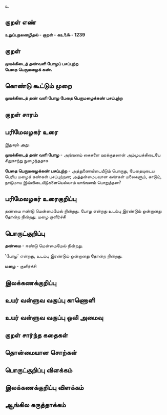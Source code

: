 உ

## குறள் எண் 

**உறுப்புநலனழிதல் - குறள் - கஉ௩௯ - 1239**

## குறள் 

**முயக்கிடைத் தண்வளி போழப் பசப்புற்ற  
பேதை பெருமழைக் கண்.** 

## கொண்டு கூட்டும் முறை

**முயக்கிடைத் தண் வளி போழ பேதை பெருமழைக்கண் பசப்புற்ற** 

## குறள் சாரம் 


## பரிமேலழகர் உரை

இதுவும் அது. 

**முயக்கிடைத் தண் வளி போழ** - அங்ஙனம் கைகளை ஊக்குதலான் அம்முயக்கிடையே சிறுகாற்று நுழைந்ததாக 

**பேதை பெருமழைக்கண் பசப்புற்ற** - அத்துணையிடையீடும் பொறாது, பேதையுடைய பெரிய மழைக் கண்கள் பசப்புற்றன; அத்தன்மையவான கண்கள் மலைகளும், காடும், நாடுமாய இவ்விடையீடுகளையெல்லாம் யாங்ஙனம் பொறுத்தன?

## பரிமேலழகர் உரைகுறிப்பு   

தண்மை ஈண்டு மென்மைமேல் நின்றது. போழ என்றது உடம்பு இரண்டும் ஒன்றானது தோன்ற நின்றது. மழை குளிர்ச்சி

## பொருட்குறிப்பு 

**தண்மை** - ஈண்டு மென்மைமேல் நின்றது. 

'போழ' என்றது, உடம்பு இரண்டும் ஒன்றானது தோன்ற நின்றது. 

**மழை** - குளிர்ச்சி

## இலக்கணக்குறிப்பு  


## உயர் வள்ளுவ வகுப்பு காணொளி


## உயர் வள்ளுவ வகுப்பு ஒலி அமைவு 

 
## குறள் சார்ந்த கதைகள் 


## தொன்மையான சொற்கள்


## பொருட்குறிப்பு விளக்கம்


## இலக்கணக்குறிப்பு விளக்கம்


## ஆங்கில கருத்தாக்கம் 


